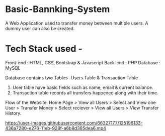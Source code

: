 # Basic-Bannking-System
  
A Web Application used to transfer money between multiple users. A dummy user can also be created.  

# Tech Stack used - 
Front-end : HTML, CSS, Bootstrap & Javascript 
Back-end : PHP 
Database : MySQL   

Database contains two Tables- Users Table & Transaction Table 
1. User table have basic fields such as name, email & current balance. 
2. Transaction table records all transfers happened along with their time.  

Flow of the Website: Home Page > View all Users > Select and View one User > Transfer Money > Select reciever > View all Users > View Transfer History.


https://user-images.githubusercontent.com/66327177/125196133-436a7280-e276-11eb-928f-a6b8d365dea6.mp4



